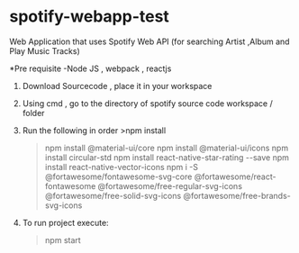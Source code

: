 # spotify-webapp-test
Web Application that uses Spotify Web API (for searching Artist ,Album and Play Music Tracks)

*Pre requisite 
    -Node JS , webpack , reactjs
1. Download Sourcecode , place it in your workspace
2. Using cmd , go to the directory of spotify source code workspace / folder
3. Run the following in order
    	>npm install
	>npm install @material-ui/core 
	>npm install @material-ui/icons
	>npm install circular-std
	>npm install react-native-star-rating --save
	>npm install react-native-vector-icons
	>npm i -S @fortawesome/fontawesome-svg-core @fortawesome/react-fontawesome @fortawesome/free-regular-svg-icons @fortawesome/free-solid-svg-icons @fortawesome/free-brands-svg-icons

4. To run project execute:
    >npm start


